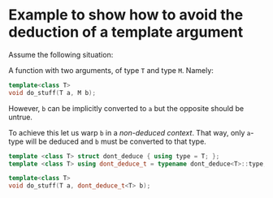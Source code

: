 # Example to show how to avoid the deduction of a template argument 


Assume the following situation:

A function with two arguments, of type `T` and type `M`. Namely: 
```cpp
template<class T>
void do_stuff(T a, M b);
```
However, `b` can be implicitly converted to `a` but the opposite should be untrue.

To achieve this let us warp `b` in a *non-deduced context*. That way, only `a`-type will be deduced and `b` must be converted to that type.

```cpp
template <class T> struct dont_deduce { using type = T; };
template <class T> using dont_deduce_t = typename dont_deduce<T>::type;

template<class T>
void do_stuff(T a, dont_deduce_t<T> b);
```